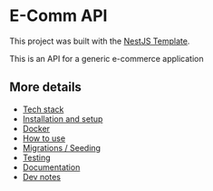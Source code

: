 # E-Comm API

This project was built with the [NestJS Template](https://github.com/mattburnett-repo/nestjs-api-template).

This is an API for a generic e-commerce application

## More details

- [Tech stack](./readme/TechStack.md)
- [Installation and setup](./readme/InstallationAndSetup.md)
- [Docker](./readme/Docker.md)
- [How to use](./readme/HowToUse.md)
- [Migrations / Seeding](./readme/MigrationsAndSeeding.md)
- [Testing](./readme/Testing.md)
- [Documentation](./readme/Documentation.md)
- [Dev notes](./readme/DevNotes.md)
